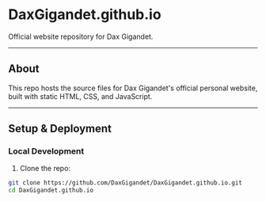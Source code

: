 # DaxGigandet.github.io

Official website repository for Dax Gigandet.

---

## About

This repo hosts the source files for Dax Gigandet's official personal website, built with static HTML, CSS, and JavaScript.

---

## Setup & Deployment

### Local Development

1. Clone the repo:

```bash
git clone https://github.com/DaxGigandet/DaxGigandet.github.io.git
cd DaxGigandet.github.io
